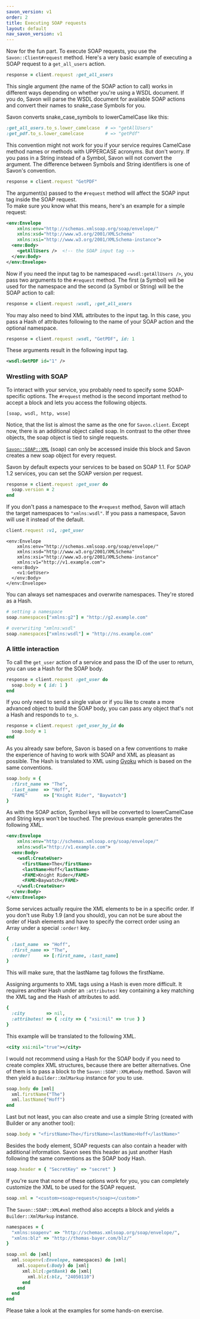```yaml
---
savon_version: v1
order: 2
title: Executing SOAP requests
layout: default
nav_savon_version: v1
---
```


Now for the fun part. To execute SOAP requests, you use the `Savon::Client#request` method. Here's a
very basic example of executing a SOAP request to a `get_all_users` action.

``` ruby
response = client.request :get_all_users
```

This single argument (the name of the SOAP action to call) works in different ways depending on whether
you're using a WSDL document. If you do, Savon will parse the WSDL document for available SOAP actions
and convert their names to snake_case Symbols for you.

Savon converts snake_case_symbols to lowerCamelCase like this:

``` ruby
:get_all_users.to_s.lower_camelcase  # => "getAllUsers"
:get_pdf.to_s.lower_camelcase        # => "getPdf"
```

This convention might not work for you if your service requires CamelCase method names or methods with
UPPERCASE acronyms. But don't worry. If you pass in a String instead of a Symbol, Savon will not convert
the argument. The difference between Symbols and String identifiers is one of Savon's convention.

``` ruby
response = client.request "GetPDF"
```

The argument(s) passed to the `#request` method will affect the SOAP input tag inside the SOAP request.  
To make sure you know what this means, here's an example for a simple request:

``` xml
<env:Envelope
    xmlns:env="http://schemas.xmlsoap.org/soap/envelope/"
    xmlns:xsd="http://www.w3.org/2001/XMLSchema"
    xmlns:xsi="http://www.w3.org/2001/XMLSchema-instance">
  <env:Body>
    <getAllUsers />  <!-- the SOAP input tag -->
  </env:Body>
</env:Envelope>
```

Now if you need the input tag to be namespaced `<wsdl:getAllUsers />`, you pass two arguments
to the `#request` method. The first (a Symbol) will be used for the namespace and the second
(a Symbol or String) will be the SOAP action to call:

``` ruby
response = client.request :wsdl, :get_all_users
```

You may also need to bind XML attributes to the input tag. In this case, you pass a Hash of
attributes following to the name of your SOAP action and the optional namespace.

``` ruby
response = client.request :wsdl, "GetPDF", id: 1
```

These arguments result in the following input tag.

``` xml
<wsdl:GetPDF id="1" />
```

### Wrestling with SOAP

To interact with your service, you probably need to specify some SOAP-specific options.
The `#request` method is the second important method to accept a block and lets you access the
following objects.

    [soap, wsdl, http, wsse]

Notice, that the list is almost the same as the one for `Savon.client`. Except now, there is an
additional object called soap. In contrast to the other three objects, the soap object is tied to single
requests.

[`Savon::SOAP::XML`](http://github.com/savonrb/savon/blob/main/lib/savon/soap/xml.rb) (soap) can only be
accessed inside this block and Savon creates a new soap object for every request.

Savon by default expects your services to be based on SOAP 1.1. For SOAP 1.2 services, you can set the
SOAP version per request.

``` ruby
response = client.request :get_user do
  soap.version = 2
end
```

If you don't pass a namespace to the `#request` method, Savon will attach the target namespaces to
`"xmlns:wsdl"`. If you pass a namespace, Savon will use it instead of the default.

``` ruby
client.request :v1, :get_user
```

```
<env:Envelope
    xmlns:env="http://schemas.xmlsoap.org/soap/envelope/"
    xmlns:xsd="http://www.w3.org/2001/XMLSchema"
    xmlns:xsi="http://www.w3.org/2001/XMLSchema-instance"
    xmlns:v1="http://v1.example.com">
  <env:Body>
    <v1:GetUser>
  </env:Body>
</env:Envelope>
```

You can always set namespaces and overwrite namespaces. They're stored as a Hash.

``` ruby
# setting a namespace
soap.namespaces["xmlns:g2"] = "http://g2.example.com"

# overwriting "xmlns:wsdl"
soap.namespaces["xmlns:wsdl"] = "http://ns.example.com"
```

### A little interaction

To call the `get_user` action of a service and pass the ID of the user to return, you can use
a Hash for the SOAP body.

``` ruby
response = client.request :get_user do
  soap.body = { id: 1 }
end
```

If you only need to send a single value or if you like to create a more advanced object to build
the SOAP body, you can pass any object that's not a Hash and responds to `to_s`.

``` ruby
response = client.request :get_user_by_id do
  soap.body = 1
end
```

As you already saw before, Savon is based on a few conventions to make the experience of having to
work with SOAP and XML as pleasant as possible. The Hash is translated to XML using
[Gyoku](http://rubygems.org/gems/gyoku) which is based on the same conventions.

``` ruby
soap.body = {
  :first_name => "The",
  :last_name  => "Hoff",
  "FAME"      => ["Knight Rider", "Baywatch"]
}
```

As with the SOAP action, Symbol keys will be converted to lowerCamelCase and String keys won't be
touched. The previous example generates the following XML.

``` xml
<env:Envelope
    xmlns:env="http://schemas.xmlsoap.org/soap/envelope/"
    xmlns:wsdl="http://v1.example.com">
  <env:Body>
    <wsdl:CreateUser>
      <firstName>The</firstName>
      <lastName>Hoff</lastName>
      <FAME>Knight Rider</FAME>
      <FAME>Baywatch</FAME>
    </wsdl:CreateUser>
  </env:Body>
</env:Envelope>
```

Some services actually require the XML elements to be in a specific order. If you don't use Ruby 1.9
(and you should), you can not be sure about the order of Hash elements and have to specify the correct
order using an Array under a special `:order!` key.

``` ruby
{
  :last_name  => "Hoff",
  :first_name => "The",
  :order!     => [:first_name, :last_name]
}
```

This will make sure, that the lastName tag follows the firstName.

Assigning arguments to XML tags using a Hash is even more difficult. It requires another Hash under
an `:attributes!` key containing a key matching the XML tag and the Hash of attributes to add.

``` ruby
{
  :city        => nil,
  :attributes! => { :city => { "xsi:nil" => true } }
}
```

This example will be translated to the following XML.

``` xml
<city xsi:nil="true"></city>
```

I would not recommend using a Hash for the SOAP body if you need to create complex XML structures,
because there are better alternatives. One of them is to pass a block to the `Savon::SOAP::XML#body`
method. Savon will then yield a `Builder::XmlMarkup` instance for you to use.

``` ruby
soap.body do |xml|
  xml.firstName("The")
  xml.lastName("Hoff")
end
```

Last but not least, you can also create and use a simple String (created with Builder or any another tool):

``` ruby
soap.body = "<firstName>The</firstName><lastName>Hoff</lastName>"
```

Besides the body element, SOAP requests can also contain a header with additional information.
Savon sees this header as just another Hash following the same conventions as the SOAP body Hash.

``` ruby
soap.header = { "SecretKey" => "secret" }
```

If you're sure that none of these options work for you, you can completely customize the XML to be used
for the SOAP request.

``` ruby
soap.xml = "<custom><soap>request</soap></custom>"
```

The `Savon::SOAP::XML#xml` method also accepts a block and yields a `Builder::XmlMarkup` instance.

``` ruby
namespaces = {
  "xmlns:soapenv" => "http://schemas.xmlsoap.org/soap/envelope/",
  "xmlns:blz" => "http://thomas-bayer.com/blz/"
}

soap.xml do |xml|
  xml.soapenv(:Envelope, namespaces) do |xml|
    xml.soapenv(:Body) do |xml|
      xml.blz(:getBank) do |xml|
        xml.blz(:blz, "24050110")
      end
    end
  end
end
```

Please take a look at the examples for some hands-on exercise.
